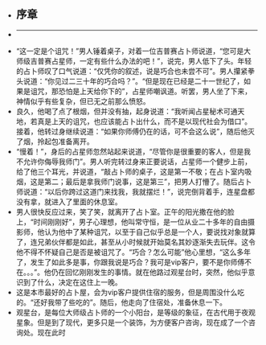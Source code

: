 - ## 序章
-
  -------------------------------------------------------------------------------------------------
- “这一定是个诅咒！”男人锤着桌子，对着一位吉普赛占卜师说道，“您可是大师级吉普赛占星师，一定有些什么办法的吧！”，说完，男人低下了头。年轻的占卜师叹了口气说道：“仅凭你的叙述，说是巧合也未尝不可”。男人攥紧拳头说道：“你见过二三十年的巧合吗？”。“但是现在已经是二十一世纪了，如果是诅咒，那恐怕是上天给你下的”，占星师嘲讽道。听罢，男人坐了下来，神情似乎有些复杂，但已无之前那么愤怒。
- 良久，他喝了点了根烟，但并没有抽，起身说道：“我听闻占星秘术可通天地，若真是上天的诅咒，也应该能占卜出什么，而不是以现代社会为借口”。接着，他转过身继续说道：“如果你师傅仍在的话，可不会这么说”，随后他灭了烟，拎起包准备离开。
- “慢着！”，身后的占星师忽然站起来说道，“尽管你是很重要的客人，但是我不允许你侮辱我师门”。男人听完转过身来正要说话，占星师一个健步上前，给了他三个耳光，并说道，“敲占卜师的桌子，这是第一不敬；在占卜室内吸烟，这是第二；最后是拿我师门说事，这是第三”，把男人打懵了。随后占卜师说道：“以后你跨过这道门来找我，我就摆烂！”，说完倒背着手，连星盘都没有拿，就进入了里面的休息室。
- 男人很快反应过来，笑了笑，就离开了占卜室。正午的阳光撒在他的脸上，“时间刚刚好”，男子心理想，他叫常守恒，是一位从业二十多年的自由摄影师，他认为他中了某种诅咒，以至于自己似乎总是一个人，要说找对象就算了，连兄弟伙伴都是如此，甚至从小时候就开始莫名其妙逐渐失去玩伴。这令他不得不怀疑自己是否是被诅咒了。“巧合？怎么可能”他心里想，“这么多年了，发生了如此多是事，你跟我说是巧合？我可是vip客户，要不是你师傅不在。。。”。他仍在回忆刚刚发生的事情。就在他路过观星台时，突然，他似乎意识到了什么，决定在这住上一晚。
- 这是本市最好的占卜屋，会为vip客户提供住宿的服务，但是周围没什么吃的。“还好我带了些吃的”。随后，他走向了住宿处，准备休息一下。
- 观星台，是每位大师级占卜师的一个小阳台，是等级的象征，在古代用于夜观星象。但是到了现代，更多只是一个装饰，为方便客户咨询，现在成了一个咨询处。现在此时
